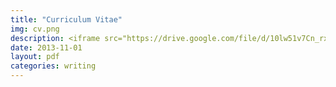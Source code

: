 ```yaml
---
title: "Curriculum Vitae"
img: cv.png
description: <iframe src="https://drive.google.com/file/d/10lw51v7Cn_rxbymnPSDFwjuJXAWc12FS/preview" width="150%" height="800px"></iframe>
date: 2013-11-01
layout: pdf
categories: writing
---
```


